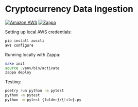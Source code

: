 # Cryptocurrency Data Ingestion

[![Amazon AWS](https://img.shields.io/badge/-Amazon%20AWS-orange)](https://aws.amazon.com/pt/free/) [![Zappa](https://img.shields.io/badge/-Zappa-black)](https://github.com/zappa/Zappa)

Setting up local AWS credentials:
```sh
pip install awscli
aws configure
```

Running locally with Zappa:
```sh
make init
source .venv/bin/activate
zappa deploy
```

Testing:
```sh
poetry run python -m pytest
python -m pytest
python -m pytest {folder}/{file}.py
```